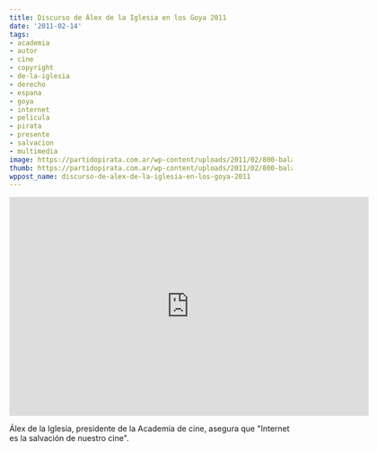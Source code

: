 ```yaml
---
title: Discurso de Álex de la Iglesia en los Goya 2011
date: '2011-02-14'
tags:
- academia
- autor
- cine
- copyright
- de-la-iglesia
- derecho
- espana
- goya
- internet
- pelicula
- pirata
- presente
- salvacion
- multimedia
image: https://partidopirata.com.ar/wp-content/uploads/2011/02/800-balas-alex-de-la-iglesia1.gif
thumb: https://partidopirata.com.ar/wp-content/uploads/2011/02/800-balas-alex-de-la-iglesia1.gif
wppost_name: discurso-de-alex-de-la-iglesia-en-los-goya-2011
---
```


<iframe title="YouTube video player" src="http://www.youtube.com/embed/HjAg4pWxW0A" frameborder="0" width="640" height="390"></iframe>

Álex de la Iglesia, presidente de la Academia de cine, asegura que "Internet es la salvación de nuestro cine".
